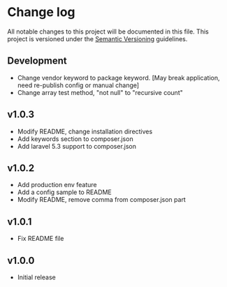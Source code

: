 # Change log

All notable changes to this project will be documented in this file. This project is versioned under the [Semantic Versioning](http://semver.org/) guidelines.

## Development

- Change vendor keyword to package keyword. [May break application, need re-publish config or manual change]
- Change array test method, "not null" to "recursive count"

## v1.0.3

- Modify README, change installation directives
- Add keywords section to composer.json
- Add laravel 5.3 support to composer.json

## v1.0.2

- Add production env feature
- Add a config sample to README
- Modify README, remove comma from composer.json part

## v1.0.1

- Fix README file

## v1.0.0

- Initial release
